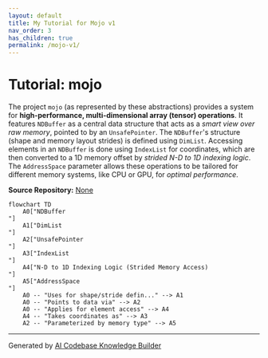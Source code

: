```yaml
---
layout: default
title: My Tutorial for Mojo v1
nav_order: 3
has_children: true
permalink: /mojo-v1/
---
```

# Tutorial: mojo

The project `mojo` (as represented by these abstractions) provides a system for **high-performance, multi-dimensional array (tensor) operations**.
It features `NDBuffer` as a central data structure that acts as a *smart view over raw memory*, pointed to by an `UnsafePointer`.
The `NDBuffer`'s structure (shape and memory layout strides) is defined using `DimList`.
Accessing elements in an `NDBuffer` is done using `IndexList` for coordinates, which are then converted to a 1D memory offset by *strided N-D to 1D indexing logic*.
The `AddressSpace` parameter allows these operations to be tailored for different memory systems, like CPU or GPU, for *optimal performance*.


**Source Repository:** [None](None)

```mermaid
flowchart TD
    A0["NDBuffer
"]
    A1["DimList
"]
    A2["UnsafePointer
"]
    A3["IndexList
"]
    A4["N-D to 1D Indexing Logic (Strided Memory Access)
"]
    A5["AddressSpace
"]
    A0 -- "Uses for shape/stride defin..." --> A1
    A0 -- "Points to data via" --> A2
    A0 -- "Applies for element access" --> A4
    A4 -- "Takes coordinates as" --> A3
    A2 -- "Parameterized by memory type" --> A5
```

---

Generated by [AI Codebase Knowledge Builder](https://github.com/The-Pocket/Tutorial-Codebase-Knowledge)